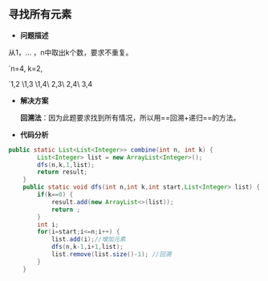 ## 寻找所有元素

- **问题描述**

 从1，... ，n中取出k个数，要求不重复。

`n=4, k=2, 

 `1,2 \1,3 \1,4\ 2,3\ 2,4\ 3,4

- **解决方案**

  **回溯法**：因为此题要求找到所有情况，所以用==回溯+递归==的方法。

- **代码分析**

```java
public static List<List<Integer>> combine(int n, int k) {
		List<Integer> list = new ArrayList<Integer>(); 
		dfs(n,k,1,list);
		return result;
    }
	public static void dfs(int n,int k,int start,List<Integer> list) {
		if(k==0) {
			result.add(new ArrayList<>(list));
			return ;
		}
		int i;
		for(i=start;i<=n;i++) {
			list.add(i);//增加元素
			dfs(n,k-1,i+1,list);
			list.remove(list.size()-1);	//回溯
		}
	}
```

